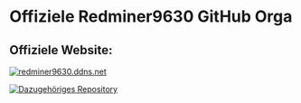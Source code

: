 # Offiziele Redminer9630 GitHub Orga

## Offiziele Website: 

[![redminer9630.ddns.net](https://raw.githubusercontent.com/Redminer9630de/Redminer9630/docs/images/website.jpg)](https://redminer9630.ddns.net)

[![Dazugehöriges Repository](https://github-readme-stats.vercel.app/api/pin/?username=Redminer9630de&repo=Redminer9630)](https://github.com/Redminer9630de/Redminer9630)
